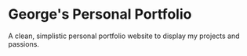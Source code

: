 # George's Personal Portfolio
A clean, simplistic personal portfolio website to display my projects and passions. 
